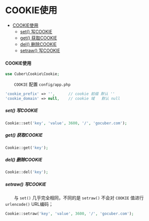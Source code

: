 # COOKIE使用

- [COOKIE使用](#use)
    - [set() 写COOKIE](#set)
    - [get() 获取COOKIE](#get)
    - [del() 删除COOKIE](#del)
    - [setraw() 写COOKIE](#setraw)

#### <a name="set">COOKIE使用</a>

```php
use Cuber\Cookie\Cookie;
```

　　`COOKIE` 配置 `config/app.php`

```php
'cookie_prefix' => '',      // cookie 前缀 默认 ''
'cookie_domain' => null,    // cookie 域   默认 null
```

##### <a name="set">set() 写COOKIE</a>
```php
Cookie::set('key', 'value', 3600, '/', 'gocuber.com');
```

##### <a name="get">get() 获取COOKIE</a>
```php
Cookie::get('key');
```

##### <a name="del">del() 删除COOKIE</a>
```php
Cookie::del('key');
```

##### <a name="setraw">setraw() 写COOKIE</a>
　　与 `set()` 几乎完全相同，不同的是 `setraw()` 不会对 `COOKIE` 值进行 `urlencode()` URL编码；
```php
Cookie::setraw('key', 'value', 3600, '/', 'gocuber.com');
```
